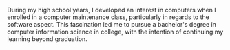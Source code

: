 During my high school years, I developed an interest in computers when I enrolled in a computer maintenance class, particularly in regards to the software aspect. This fascination led me to pursue a bachelor's degree in computer information science in college, with the intention of continuing my learning beyond graduation.